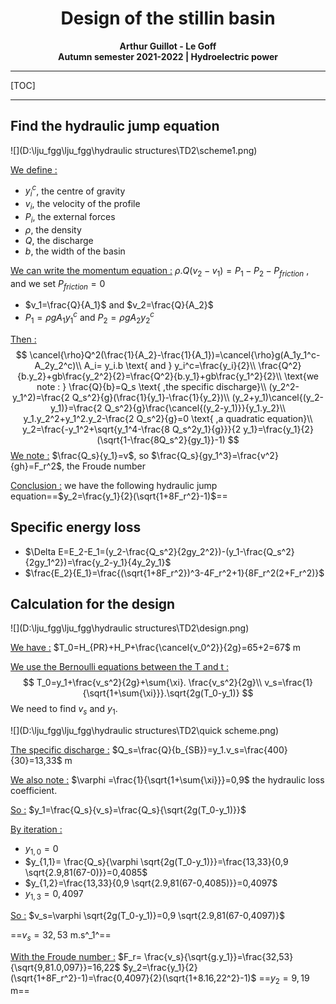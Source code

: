 # <center>Design of the stillin basin</center>

<center><b>Arthur Guillot - Le Goff</b> </center> 

<center><b>Autumn semester 2021-2022 | Hydroelectric power</b> </center> 

------

[TOC]

------



<div style="page-break-after: always; break-after: page;"></div>

## Find the hydraulic jump equation 

![](D:\lju_fgg\lju_fgg\hydraulic structures\TD2\scheme1.png)

<u>We define :</u>

- $y_i^c$, the centre of gravity 
- $v_i$, the velocity of the profile 
- $P_i$, the external forces
- $\rho$, the density 
- $Q$, the discharge 
- $b$, the width of the basin 

<u>We can write the momentum equation :</u>  $\rho .Q(v_2-v_1)=P_1-P_2-P_{friction}$ , and we set $P_{friction}=0$

- $v_1=\frac{Q}{A_1}$ and $v_2=\frac{Q}{A_2}$
- $P_1=\rho gA_1y_1^c$ and $P_2=\rho gA_2y_2^c$

<u>Then :</u> 
$$
\cancel{\rho}Q^2(\frac{1}{A_2}-\frac{1}{A_1})=\cancel{\rho}g(A_1y_1^c-A_2y_2^c)\\
A_i= y_i.b \text{  and  } y_i^c=\frac{y_i}{2}\\
\frac{Q^2}{b.y_2}+gb\frac{y_2^2}{2}=\frac{Q^2}{b.y_1}+gb\frac{y_1^2}{2}\\
\text{we note : } \frac{Q}{b}=Q_s \text{ ,the specific discharge}\\
(y_2^2-y_1^2)=\frac{2 Q_s^2}{g}(\frac{1}{y_1}-\frac{1}{y_2})\\
(y_2+y_1)\cancel{(y_2-y_1)}=\frac{2 Q_s^2}{g}\frac{\cancel{(y_2-y_1)}}{y_1.y_2}\\
y_1.y_2^2+y_1^2.y_2-\frac{2 Q_s^2}{g}=0 \text{ ,a quadratic equation}\\
y_2=\frac{-y_1^2+\sqrt{y_1^4-\frac{8 Q_s^2y_1}{g}}}{2 y_1}=\frac{y_1}{2}(\sqrt{1-\frac{8Q_s^2}{gy_1}}-1)
$$
<u>We note :</u> $\frac{Q_s}{y_1}=v$, so $\frac{Q_s}{gy_1^3}=\frac{v^2}{gh}=F_r^2$, the Froude number 

<u>Conclusion :</u> we have the following hydraulic jump equation==$y_2=\frac{y_1}{2}(\sqrt{1+8F_r^2}-1)$==   

## Specific energy loss 

- $\Delta E=E_2-E_1=(y_2-\frac{Q_s^2}{2gy_2^2})-(y_1-\frac{Q_s^2}{2gy_1^2})=\frac{y_2-y_1}{4y_2y_1}$
- $\frac{E_2}{E_1}=\frac{(\sqrt{1+8F_r^2})^3-4F_r^2+1}{8F_r^2(2+F_r^2)}$

## Calculation for the design 

![](D:\lju_fgg\lju_fgg\hydraulic structures\TD2\design.png)

<u>We have :</u> $T_0=H_{PR}+H_P+\frac{\cancel{v_0^2}}{2g}=65+2=67$ m

<u>We use the Bernoulli equations between the T and t :</u>
$$
T_0=y_1+\frac{v_s^2}{2g}+\sum{\xi}. \frac{v_s^2}{2g}\\
v_s=\frac{1}{\sqrt{1+\sum{\xi}}}.\sqrt{2g(T_0-y_1)}
$$
We need to find $v_s$ and $y_1$.

![](D:\lju_fgg\lju_fgg\hydraulic structures\TD2\quick scheme.png)

<u>The specific discharge :</u> $Q_s=\frac{Q}{b_{SB}}=y_1.v_s=\frac{400}{30}=13,33$ m

<u>We also note :</u> $\varphi =\frac{1}{\sqrt{1+\sum{\xi}}}=0,9$ the hydraulic loss coefficient.

<u>So :</u> $y_1=\frac{Q_s}{v_s}=\frac{Q_s}{\sqrt{2g(T_0-y_1)}}$

<u>By iteration :</u>

- $y_{1,0}=0$
- $y_{1,1}= \frac{Q_s}{\varphi \sqrt{2g(T_0-y_1)}}=\frac{13,33}{0,9 \sqrt{2.9,81(67-0)}}=0,4085$
- $y_{1,2}=\frac{13,33}{0,9 \sqrt{2.9,81(67-0,4085)}}=0,4097$
- $y_{1,3}=0,4097$

<u>So :</u> $v_s=\varphi \sqrt{2g(T_0-y_1)}=0,9 \sqrt{2.9,81(67-0,4097)}$

==$v_s=32,53$ m.s^_1^==

<u>With the Froude number :</u> $F_r= \frac{v_s}{\sqrt{g.y_1}}=\frac{32,53}{\sqrt{9,81.0,097}}=16,22$
$y_2=\frac{y_1}{2}(\sqrt{1+8F_r^2}-1)=\frac{0,4097}{2}(\sqrt{1+8.16,22^2}-1)$
==$y_2=9,19$ m==





